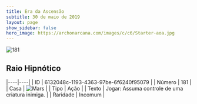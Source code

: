 ```yaml
---
title: Era da Ascensão
subtitle: 30 de maio de 2019
layout: page
show_sidebar: false
hero_image: https://archonarcana.com/images/c/c6/Starter-aoa.jpg
---
```


![181](https://cdn.keyforgegame.com/media/card_front/pt/435_181_4WVQQH95CHJX_pt.png)

## Raio Hipnótico

|----|----|
| ID | 6132048c-1193-4363-97be-6f6240f95079 |
| Número | 181 |
| Casa | ![Mars](https://archonarcana.com/images/thumb/d/de/Mars.png/22px-Mars.png "Marte") |
| Tipo | Ação |
| Texto | Jogar: Assuma controle de uma criatura inimiga. |
| Raridade | Incomum |
